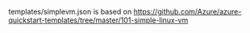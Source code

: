templates/simplevm.json is based on https://github.com/Azure/azure-quickstart-templates/tree/master/101-simple-linux-vm
